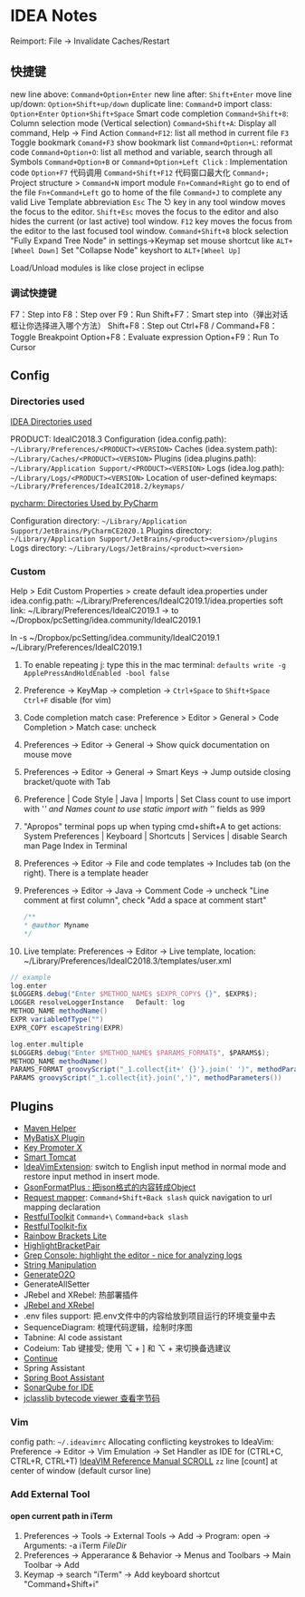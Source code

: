 # IDEA Notes

Reimport: File -> Invalidate Caches/Restart

## 快捷键

new line above: `Command+Option+Enter`
new line after: `Shift+Enter`
move line up/down: `Option+Shift+up/down`
duplicate line: `Command+D`
import class: `Option+Enter`
`Option+Shift+Space` Smart code completion
`Command+Shift+8`: Column selection mode (Vertical selection)
`Command+Shift+A`: Display all command, Help -> Find Action
`Command+F12`: list all method in current file
`F3` Toggle bookmark
`Comand+F3` show bookmark list
`Command+Option+L`: reformat code
`Command+Option+O`: list all method and variable, search through all Symbols
`Command+Option+B` or `Command+Option+Left Click` : Implementation code
`Option+F7` 代码调用
`Command+Shift+F12` 代码窗口最大化
`Command+;` Project structure > `Command+N` import module
`Fn+Command+Right` go to end of the file
`Fn+Command+Left` go to home of the file
`Command+J` to complete any valid Live Template abbreviation
`Esc` The ⎋ key in any tool window moves the focus to the editor.
`Shift+Esc` moves the focus to the editor and also hides the current (or last active) tool window.
`F12` key moves the focus from the editor to the last focused tool window.
`Command+Shift+8` block selection
"Fully Expand Tree Node" in settings->Keymap set mouse shortcut like `ALT+[Wheel Down]`
Set "Collapse Node" keyshort to `ALT+[Wheel Up]`

Load/Unload modules is like close project in eclipse

### 调试快捷键

F7：Step into
F8：Step over
F9：Run
Shift+F7：Smart step into（弹出对话框让你选择进入哪个方法）
Shift+F8：Step out
Ctrl+F8 / Command+F8：Toggle Breakpoint
Option+F8：Evaluate expression
Option+F9：Run To Cursor

## Config

### Directories used

[IDEA Directories used](https://intellij-support.jetbrains.com/hc/en-us/articles/206544519)

PRODUCT: IdeaIC2018.3
Configuration (idea.config.path): `~/Library/Preferences/<PRODUCT><VERSION>`
Caches (idea.system.path): `~/Library/Caches/<PRODUCT><VERSION>`
Plugins (idea.plugins.path): `~/Library/Application Support/<PRODUCT><VERSION>`
Logs (idea.log.path): `~/Library/Logs/<PRODUCT><VERSION>`
Location of user-defined keymaps: `~/Library/Preferences/IdeaIC2018.2/keymaps/`

[pycharm: Directories Used by PyCharm](https://www.jetbrains.com/help/pycharm/directories-used-by-the-ide-to-store-settings-caches-plugins-and-logs.html)

Configuration directory: `~/Library/Application Support/JetBrains/PyCharmCE2020.1`
Plugins directory: `~/Library/Application Support/JetBrains/<product><version>/plugins`
Logs directory: `~/Library/Logs/JetBrains/<product><version>`

### Custom

Help > Edit Custom Properties > create default idea.properties under idea.config.path: ~/Library/Preferences/IdeaIC2019.1/idea.properties
soft link: ~/Library/Preferences/IdeaIC2019.1 -> to ~/Dropbox/pcSetting/idea.community/IdeaIC2019.1

ln -s ~/Dropbox/pcSetting/idea.community/IdeaIC2019.1 ~/Library/Preferences/IdeaIC2019.1

1. To enable repeating j: type this in the mac terminal: `defaults write -g ApplePressAndHoldEnabled -bool false`
2. Preference -> KeyMap -> completion ->
    `Ctrl+Space` to `Shift+Space`
    `Ctrl+F` disable (for vim)
3. Code completion match case: Preference > Editor > General > Code Completion > Match case: uncheck
4. Preferences -> Editor -> General -> Show quick documentation on mouse move
5. Preferences -> Editor -> General -> Smart Keys -> Jump outside closing bracket/quote with Tab
6. Preference | Code Style | Java | Imports | Set Class count to use import with '*' and Names count to use static import with '*' fields as 999
7. "Apropos" terminal pops up when typing cmd+shift+A to get actions: System Preferences | Keyboard | Shortcuts | Services | disable Search man Page Index in Terminal
8. Preferences -> Editor -> File and code templates -> Includes tab (on the right). There is a template header
9. Preferences -> Editor -> Java -> Comment Code -> uncheck "Line comment at first column", check "Add a space at comment start"

    ```java
    /**
    * @author Myname
    */
    ```

10. Live template: Preferences -> Editor -> Live template, location: ~/Library/Preferences/IdeaIC2018.3/templates/user.xml

```groovy
// example
log.enter
$LOGGER$.debug("Enter $METHOD_NAME$ $EXPR_COPY$ {}", $EXPR$);
LOGGER resolveLoggerInstance   Default: log
METHOD_NAME methodName()
EXPR variableOfType("")
EXPR_COPY escapeString(EXPR)

log.enter.multiple
$LOGGER$.debug("Enter $METHOD_NAME$ $PARAMS_FORMAT$", $PARAMS$);
METHOD_NAME methodName()
PARAMS_FORMAT groovyScript("_1.collect{it+' {}'}.join(' ')", methodParameters())
PARAMS groovyScript("_1.collect{it}.join(',')", methodParameters())
```

## Plugins

- [Maven Helper](https://plugins.jetbrains.com/plugin/7179-maven-helper)
- [MyBatisX Plugin](https://plugins.jetbrains.com/plugin/10119-mybatisx)
- [Key Promoter X](https://plugins.jetbrains.com/plugin/9792-key-promoter-x)
- [Smart Tomcat](https://plugins.jetbrains.com/plugin/9492-smart-tomcat)
- [IdeaVimExtension](https://plugins.jetbrains.com/plugin/9615-ideavimextension): switch to English input method in normal mode and restore input method in insert mode.
- [GsonFormatPlus : 把json格式的内容转成Object](https://plugins.jetbrains.com/plugin/14949-gsonformatplus)
- [Request mapper](https://plugins.jetbrains.com/plugin/9567-request-mapper): `Command+Shift+Back slash` quick navigation to url mapping declaration
- [RestfulToolkit](https://plugins.jetbrains.com/plugin/10292-restfultoolkit) `Command+\` `Command+back slash`
- [RestfulToolkit-fix](https://plugins.jetbrains.com/plugin/16788-restfultoolkit-fix)
- [Rainbow Brackets Lite](https://plugins.jetbrains.com/plugin/20710-rainbow-brackets-lite--free-and-opensource)
- [HighlightBracketPair](https://plugins.jetbrains.com/plugin/17320-highlightbracketpair)
- [Grep Console: highlight the editor - nice for analyzing logs](https://plugins.jetbrains.com/plugin/7125-grep-console)
- [String Manipulation](https://plugins.jetbrains.com/plugin/2162-string-manipulation)
- [GenerateO2O](https://plugins.jetbrains.com/plugin/7171-generateo2o)
- GenerateAllSetter
- JRebel and XRebel: 热部署插件
- [JRebel and XRebel](https://plugins.jetbrains.com/plugin/4441-jrebel-and-xrebel)
- .env files support: 把.env文件中的内容给放到项目运行的环境变量中去
- SequenceDiagram: 梳理代码逻辑，绘制时序图
- Tabnine: AI code assistant
- Codeium: Tab 键接受; 使用 ⌥ + ] 和 ⌥ + 来切换备选建议
- [Continue](https://plugins.jetbrains.com/plugin/22707-continue)
- Spring Assistant
- [Spring Boot Assistant](https://plugins.jetbrains.com/plugin/17747-spring-boot-assistant)
- [SonarQube for IDE](https://plugins.jetbrains.com/plugin/7973-sonarqube-for-ide)
- [jclasslib bytecode viewer 查看字节码](https://plugins.jetbrains.com/plugin/9248-jclasslib)

### Vim

config path: `~/.ideavimrc`
Allocating conflicting keystrokes to IdeaVim: Preference -> Editor -> Vim Emulation -> Set Handler as IDE for (CTRL+C, CTRL+R, CTRL+T)
[IdeaVIM Reference Manual SCROLL](http://ideavim.sourceforge.net/vim/scroll.html)
`zz` line [count] at center of window (default cursor line)

### Add External Tool

#### open current path in iTerm

1. Preferences -> Tools -> External Tools -> Add -> Program: open -> Arguments: -a iTerm $FileDir$
2. Preferences -> Apperarance & Behavior -> Menus and Toolbars -> Main Toolbar -> Add
3. Keymap -> search "iTerm" -> Add keyboard shortcut "Command+Shift+i"
